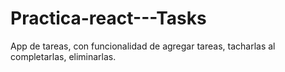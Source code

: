 # Practica-react---Tasks
App de tareas, con funcionalidad de agregar tareas, tacharlas al completarlas, eliminarlas. 
